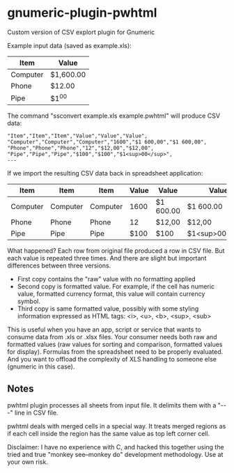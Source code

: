 # gnumeric-plugin-pwhtml
Custom version of CSV explort plugin for Gnumeric

Example input data (saved as example.xls):

Item     | Value
-------- | ---
Computer | $1,600.00
Phone    | $12.00
Pipe     | $1<sup>00</sup>

The command "ssconvert example.xls example.pwhtml" will produce CSV data:

    "Item","Item","Item","Value","Value","Value",
    "Computer","Computer","Computer","1600","$1 600,00","$1 600,00",
    "Phone","Phone","Phone","12","$12,00","$12,00",
    "Pipe","Pipe","Pipe","$100","$100","$1<sup>00</sup>",
    ---

If we import the resulting CSV data back in spreadsheet application:

Item     |Item     |Item     | Value     | Value      | Value      
-------- |-------- |-------- | --------- | ---------- | --------- 
Computer |Computer |Computer | 1600      | $1 600.00 | $1 600.00
Phone    |Phone    |Phone    | 12        | $12,00    | $12,00
Pipe     |Pipe     |Pipe     | $100     | $100      | $1&lt;sup&gt;00&lt;/sup&gt;

What happened? Each row from original file produced a row in CSV file. But each value is repeated three times. And there are slight but important differences between three versions.

* First copy contains the "raw" value with no formatting applied
* Second copy is formatted value. For example, if the cell has numeric value, formatted currency format, this value will contain currency symbol.
* Third copy is same formatted value, possibly with some styling information expressed as HTML tags: &lt;i&gt;, &lt;u&gt;, &lt;b&gt;, &lt;sup&gt;, &lt;sub&gt;

This is useful when you have an app, script or service that wants to consume data from .xls or .xlsx files.
 Your consumer needs both raw and formatted values (raw values for sorting and comparison, formatted values for display). Formulas from the spreadsheet need to be properly evaluated. And you want to offload the complexity of XLS handling to someone else (gnumeric in this case).

## Notes
pwhtml plugin processes all sheets from input file. It delimits them with a "---" line in CSV file.

pwhtml deals with merged cells in a special way. It treats merged regions as if each cell inside the region has the same value as top left corner cell. 

Disclaimer: I have no experience with C, and hacked this together using the tried and true "monkey see–monkey do" development methodology. Use at your own risk. 
